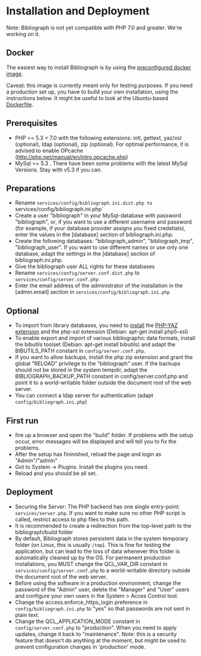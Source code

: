 Installation and Deployment
===========================

Note: Bibliograph is not yet compatible with PHP 7.0 and greater. We're working
on it. 

Docker
------
The easiest way to install Bibliograph is by using the [preconfigured docker image](https://registry.hub.docker.com/u/cboulanger/bibliograph/). 

Caveat: this image is currently meant only for testing purposes. If you need a 
production set up, you have to build your own installation, using the instructions
below. It might be useful to look at the Ubuntu-based [Dockerfile](https://github.com/cboulanger/bibliograph-docker/blob/master/Dockerfile).

Prerequisites
-------------
- PHP >= 5.3 < 7.0 with the following extensions: intl, gettext, yaz/xsl (optional), ldap
  (optional), zip (optional). For optimal performance, it is advised to enable OPcache
  (http://php.net/manual/en/intro.opcache.php)
- MySql >= 5.3 . There have been some problems with the latest MySql Versions. Stay with
  v5.3 if you can. 

Preparations
------------
- Rename `services/config/bibliograph.ini.dist.php to
  `services/config/bibliograph.ini.php`
- Create a user "bibliograph" in your MySql-database with password "bibliograph", or,
  if you want to use a different username and password (for example, if your database
  provider assigns you fixed credetials), enter the values in the [database] section 
  of bibliograph.ini.php.
- Create the following databases: "bibliograph_admin", "bibliograph_tmp", 
  "bibliograph_user". If you want to use different names or use only one database, 
  adapt the settings in the [database] section of bibliograph.ini.php.
- Give the bibliograph user ALL rights for these databases
- Rename `services/config/server.conf.dist.php` to `services/config/server.conf.php`
- Enter the email address of the administrator of the installation in the 
  [admin.email] section in `services/config/bibliograph.ini.php`

Optional
--------
- To import from library databases, you need to [install](https://code.google.com/p/list8d/wiki/InstallingYaz) the [PHP-YAZ extension](http://www.indexdata.com/phpyaz)
  and the php-xsl extension (Debian: apt-get install php5-xsl)
- To enable export and import of various bibliographic data formats, install the 
  bibutils toolset (Debian: apt-get install bibutils) and adapt the BIBUTILS_PATH 
  constant in `config/server.conf.php`.
- If you want to allow backups, install the php zip extension and grant the global 
  "RELOAD" privilege to the "bibliograph" user. if the backups should not be 
  stored in the system tempdir, adapt the BIBLIOGRAPH_BACKUP_PATH
  constant in config/server.conf.php and point it to a world-writable folder 
  outside the document root of the web server.
- You can connect a ldap server for authentication (adapt `config/bibliograph.ini.php`)

First run
---------
- fire up a browser and open the "build" folder. If problems with the setup 
  occur, error messages will be displayed and will tell you to fix the problems.
- After the setup has fininished, reload the page and login as "Admin"/"admin"
- Got to System -> Plugins. Install the plugins you need.
- Reload and you should be all set.

Deployment
----------
- Securing the Server: The PHP backend has one single entry-point: 
  `services/server.php`. If you want to make sure no other PHP script is called,
  restrict access to php files to this path.
- It is recommended to create a redirection from the top-level path to the 
  bibliograph/build folder
- By default, Bibliograph stores persistent data in the system temporary folder 
  (on Linux, this is usually `/tmp`). This is fine for testing the application,
  but can lead to the loss of data whenever this folder is automatically cleaned
  up by the OS. For permanent production installations, you MUST change the 
  QCL_VAR_DIR constant in `services/config/server.conf.php` to a world-writable
  directory outside the document root of the web server.
- Before using the software in a production environment, change the password of 
  the "Admin" user, delete the "Manager" and "User" users and configure your own 
  users in the System > Acces Control tool.
- Change the access.enforce_https_login preference in `config/bibliograph.ini.php`
  to "yes" so that passwords are not sent in plain text.
- Change the QCL_APPLICATION_MODE constant in `config/server.conf.php` to
  "production". When you need to apply updates, change it back to "maintenance".
  Note: this is a security feature that doesn't do anything at the moment, but
  might be used to prevent configuration changes in 'production' mode. 
